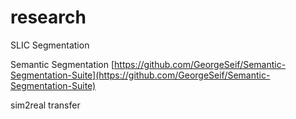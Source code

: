 # research

SLIC Segmentation

Semantic Segmentation
[https://github.com/GeorgeSeif/Semantic-Segmentation-Suite](https://github.com/GeorgeSeif/Semantic-Segmentation-Suite)

sim2real transfer
